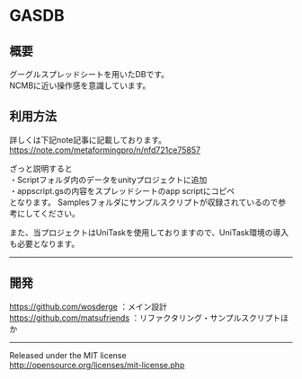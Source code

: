 # GASDB

## 概要
グーグルスプレッドシートを用いたDBです。  
NCMBに近い操作感を意識しています。

## 利用方法
詳しくは下記note記事に記載しております。   
https://note.com/metaformingpro/n/nfd721ce75857

ざっと説明すると  
・Scriptフォルダ内のデータをunityプロジェクトに追加  
・appscript.gsの内容をスプレッドシートのapp scriptにコピペ  
となります。
Samplesフォルダにサンプルスクリプトが収録されているので参考にしてください。

また、当プロジェクトはUniTaskを使用しておりますので、UniTask環境の導入も必要となります。

---
## 開発  
https://github.com/wosderge ：メイン設計  
https://github.com/matsufriends ：リファクタリング・サンプルスクリプトほか

---
Released under the MIT license  
http://opensource.org/licenses/mit-license.php

